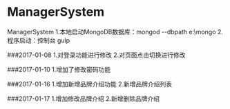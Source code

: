 # ManagerSystem
ManagerSystem
1.本地启动MongoDB数据库：mongod --dbpath e:\mongo
2.程序启动：控制台 gulp


###2017-01-08
1.对登录功能进行修改
2.对页面点击切换进行修改

###2017-01-10
1.增加了修改密码功能

###2017-01-16
1.增加新增品牌介绍功能
2.新增品牌介绍列表

###2017-01-17
1.增加修改品牌介绍
2.新增删除品牌介绍

